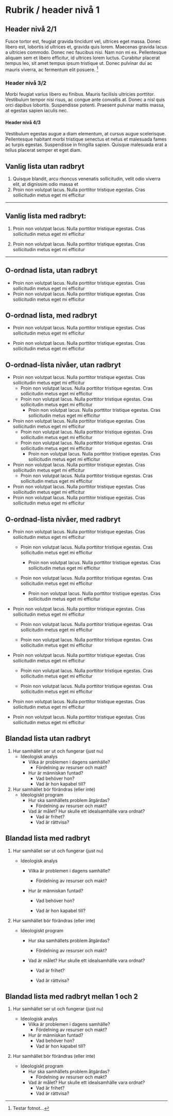 # Rubrik / header nivå 1

## Header nivå 2/1

Fusce tortor est, feugiat gravida tincidunt vel, ultrices eget massa. Donec libero est, lobortis id ultrices et, gravida quis lorem. Maecenas gravida lacus a ultricies commodo. Donec nec faucibus nisi. Nam non mi ex. Pellentesque aliquam sem et libero efficitur, id ultrices lorem luctus. Curabitur placerat tempus leo, sit amet tempus ipsum tristique ut. Donec pulvinar dui ac mauris viverra, ac fermentum elit posuere. [^Test]

[^Test]: Testar fotnot...



### Header nivå 3/2

Morbi feugiat varius libero eu finibus. Mauris facilisis ultricies porttitor. Vestibulum tempor nisi risus, ac congue ante convallis at. Donec a nisl quis orci dapibus lobortis. Suspendisse potenti. Praesent pulvinar mattis massa, at egestas sapien iaculis nec.

#### Header nivå 4/3

Vestibulum egestas augue a diam elementum, at cursus augue scelerisque. Pellentesque habitant morbi tristique senectus et netus et malesuada fames ac turpis egestas. Suspendisse in fringilla sapien. Quisque malesuada erat a tellus placerat semper et eget diam. 

## Vanlig lista utan radbryt

1. Quisque blandit, arcu rhoncus venenatis sollicitudin, velit odio viverra elit, at dignissim odio massa et
2. Proin non volutpat lacus. Nulla porttitor tristique egestas. Cras sollicitudin metus eget mi efficitur 

***

## Vanlig lista med radbryt:

1. Proin non volutpat lacus. Nulla porttitor tristique egestas. Cras sollicitudin metus eget mi efficitur 

2. Proin non volutpat lacus. Nulla porttitor tristique egestas. Cras sollicitudin metus eget mi efficitur 

***

## O-ordnad lista, utan radbryt

* Proin non volutpat lacus. Nulla porttitor tristique egestas. Cras sollicitudin metus eget mi efficitur 
* Proin non volutpat lacus. Nulla porttitor tristique egestas. Cras sollicitudin metus eget mi efficitur 


## O-ordnad lista, med radbryt

* Proin non volutpat lacus. Nulla porttitor tristique egestas. Cras sollicitudin metus eget mi efficitur 

* Proin non volutpat lacus. Nulla porttitor tristique egestas. Cras sollicitudin metus eget mi efficitur 


## O-ordnad-lista nivåer, utan radbryt

* Proin non volutpat lacus. Nulla porttitor tristique egestas. Cras sollicitudin metus eget mi efficitur 
	* Proin non volutpat lacus. Nulla porttitor tristique egestas. Cras sollicitudin metus eget mi efficitur 
	* Proin non volutpat lacus. Nulla porttitor tristique egestas. Cras sollicitudin metus eget mi efficitur 
		* Proin non volutpat lacus. Nulla porttitor tristique egestas. Cras sollicitudin metus eget mi efficitur 
* Proin non volutpat lacus. Nulla porttitor tristique egestas. Cras sollicitudin metus eget mi efficitur 
	* Proin non volutpat lacus. Nulla porttitor tristique egestas. Cras sollicitudin metus eget mi efficitur 
	* Proin non volutpat lacus. Nulla porttitor tristique egestas. Cras sollicitudin metus eget mi efficitur 
		* Proin non volutpat lacus. Nulla porttitor tristique egestas. Cras sollicitudin metus eget mi efficitur 
* Proin non volutpat lacus. Nulla porttitor tristique egestas. Cras sollicitudin metus eget mi efficitur 
	* Proin non volutpat lacus. Nulla porttitor tristique egestas. Cras sollicitudin metus eget mi efficitur 
* Proin non volutpat lacus. Nulla porttitor tristique egestas. Cras sollicitudin metus eget mi efficitur 
* Proin non volutpat lacus. Nulla porttitor tristique egestas. Cras sollicitudin metus eget mi efficitur 


## O-ordnad-lista nivåer, med radbryt

* Proin non volutpat lacus. Nulla porttitor tristique egestas. Cras sollicitudin metus eget mi efficitur 

	* Proin non volutpat lacus. Nulla porttitor tristique egestas. Cras sollicitudin metus eget mi efficitur 

		* Proin non volutpat lacus. Nulla porttitor tristique egestas. Cras sollicitudin metus eget mi efficitur 

	* Proin non volutpat lacus. Nulla porttitor tristique egestas. Cras sollicitudin metus eget mi efficitur 

		* Proin non volutpat lacus. Nulla porttitor tristique egestas. Cras sollicitudin metus eget mi efficitur 

* Proin non volutpat lacus. Nulla porttitor tristique egestas. Cras sollicitudin metus eget mi efficitur 

	* Proin non volutpat lacus. Nulla porttitor tristique egestas. Cras sollicitudin metus eget mi efficitur 

	* Proin non volutpat lacus. Nulla porttitor tristique egestas. Cras sollicitudin metus eget mi efficitur 

* Proin non volutpat lacus. Nulla porttitor tristique egestas. Cras sollicitudin metus eget mi efficitur 

	* Proin non volutpat lacus. Nulla porttitor tristique egestas. Cras sollicitudin metus eget mi efficitur 

	* Proin non volutpat lacus. Nulla porttitor tristique egestas. Cras sollicitudin metus eget mi efficitur 
* Proin non volutpat lacus. Nulla porttitor tristique egestas. Cras sollicitudin metus eget mi efficitur 

* Proin non volutpat lacus. Nulla porttitor tristique egestas. Cras sollicitudin metus eget mi efficitur 

## Blandad lista utan radbryt

1. Hur samhället ser ut och fungerar (just nu)
	* Ideologisk analys
		* Vilka är problemen i dagens samhälle?
			* Fördelning av resurser och makt?
		* Hur är människan funtad?
			* Vad behöver hon?
			* Vad är hon kapabel till?
2. Hur samhället bör förändras (eller inte)
	* Ideologiskt program
		* Hur ska samhällets problem åtgärdas?
			* Fördelning av resurser och makt?
		* Vad är målet? Hur skulle ett idealsamhälle vara ordnat?
			* Vad är frihet?
			* Vad är rättvisa?

## Blandad lista med radbryt

1. Hur samhället ser ut och fungerar (just nu)

	* Ideologisk analys

		* Vilka är problemen i dagens samhälle?
			
			* Fördelning av resurser och makt?

		* Hur är människan funtad?
			
			* Vad behöver hon?
			
			* Vad är hon kapabel till?
		
2. Hur samhället bör förändras (eller inte)

	* Ideologiskt program
		
		* Hur ska samhällets problem åtgärdas?
		
			* Fördelning av resurser och makt?
			
		* Vad är målet? Hur skulle ett idealsamhälle vara ordnat?
			
			* Vad är frihet?
			
			* Vad är rättvisa?

## Blandad lista med radbryt mellan 1 och 2
1. Hur samhället ser ut och fungerar (just nu)
	* Ideologisk analys
		* Vilka är problemen i dagens samhälle?
			* Fördelning av resurser och makt?
		* Hur är människan funtad?
			* Vad behöver hon?
			* Vad är hon kapabel till?

2. Hur samhället bör förändras (eller inte)
	* Ideologiskt program
		* Hur ska samhällets problem åtgärdas?
			* Fördelning av resurser och makt?
		* Vad är målet? Hur skulle ett idealsamhälle vara ordnat?
			* Vad är frihet?
			* Vad är rättvisa?